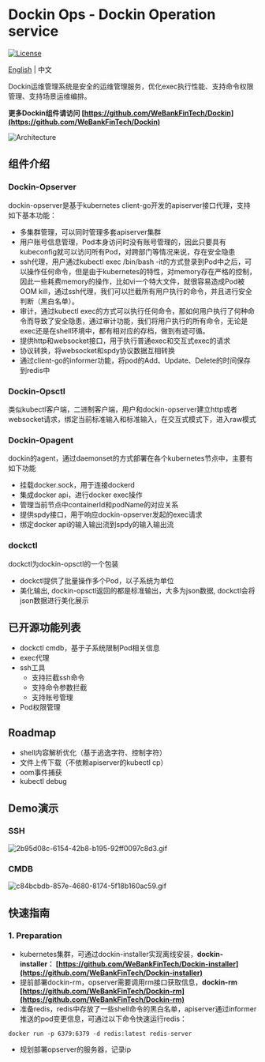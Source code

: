 # Dockin Ops - Dockin Operation service

[![License](https://img.shields.io/badge/license-Apache%202-4EB1BA.svg)](https://www.apache.org/licenses/LICENSE-2.0.html)

[English](README.md) | 中文

Dockin运维管理系统是安全的运维管理服务，优化exec执行性能、支持命令权限管理、支持场景运维编排。

**更多Dockin组件请访问 [https://github.com/WeBankFinTech/Dockin](https://github.com/WeBankFinTech/Dockin)**

![Architecture](docs/images/dockin.png)

## 组件介绍
### Dockin-Opserver
dockin-opserver是基于kubernetes client-go开发的apiserver接口代理，支持如下基本功能：
- 多集群管理，可以同时管理多套apiserver集群
- 用户账号信息管理，Pod本身访问时没有账号管理的，因此只要具有kubeconfig就可以访问所有Pod，对跨部门等情况来说，存在安全隐患
- ssh代理，用户通过kubectl exec /bin/bash -it的方式登录到Pod中之后，可以操作任何命令，但是由于kubernetes的特性，对memory存在严格的控制，因此一些耗费memory的操作，比如vi一个特大文件，就很容易造成Pod被OOM kill，通过ssh代理，我们可以拦截所有用户执行的命令，并且进行安全判断（黑白名单）。
- 审计，通过kubectl exec的方式可以执行任何命令，那如何用户执行了何种命令而导致了安全隐患，通过审计功能，我们将用户执行的所有命令，无论是exec还是在shell环境中，都有相对应的存档，做到有迹可循。
- 提供http和websocket接口，用于执行普通exec和交互式exec的请求
- 协议转换，将websocket和spdy协议数据互相转换
- 通过client-go的informer功能，将pod的Add、Update、Delete的时间保存到redis中

### Dockin-Opsctl
类似kubectl客户端，二进制客户端，用户和dockin-opserver建立http或者websocket请求，绑定当前标准输入和标准输入，在交互式模式下，进入raw模式

### Dockin-Opagent
dockin的agent，通过daemonset的方式部署在各个kubernetes节点中，主要有如下功能
- 挂载docker.sock，用于连接dockerd
- 集成docker api，进行docker exec操作
- 管理当前节点中containerId和podName的对应关系
- 提供spdy接口，用于响应dockin-opserver发起的exec请求
- 绑定docker api的输入输出流到spdy的输入输出流

### dockctl
dockctl为dockin-opsctl的一个包装
- dockctl提供了批量操作多个Pod，以子系统为单位
- 美化输出, dockin-opsctl返回的都是标准输出，大多为json数据, dockctl会将json数据进行美化展示

## 已开源功能列表
- dockctl cmdb，基于子系统限制Pod相关信息
- exec代理
- ssh工具
  - 支持拦截ssh命令
  - 支持命令参数拦截
  - 支持账号管理
- Pod权限管理

## Roadmap
- shell内容解析优化（基于逃逸字符、控制字符）
- 文件上传下载（不依赖apiserver的kubectl cp）
- oom事件捕获
- kubectl debug

## Demo演示
### SSH
![2b95d08c-6154-42b8-b195-92ff0097c8d3.gif](https://i.loli.net/2021/01/19/529KgtDqbRcEB6M.gif)
### CMDB
![c84bcbdb-857e-4680-8174-5f18b160ac59.gif](https://i.loli.net/2021/01/19/wPiaLsvonOUNbzV.gif)

## 快速指南

### 1. Preparation
- kubernetes集群，可通过dockin-installer实现离线安装，**dockin-installer： [https://github.com/WeBankFinTech/Dockin-installer](https://github.com/WeBankFinTech/Dockin-installer)**
- 提前部署dockin-rm，opserver需要调用rm接口获取信息，**dockin-rm [https://github.com/WeBankFinTech/Dockin-rm](https://github.com/WeBankFinTech/Dockin-rm)**
- 准备redis，redis中存放了一些shell命令的黑白名单，apiserver通过informer推送的pod变更信息，可通过以下命令快速运行redis：
```
docker run -p 6379:6379 -d redis:latest redis-server
```
- 规划部署opserver的服务器，记录ip

